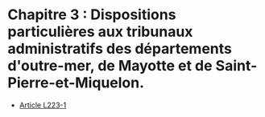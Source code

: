 # Chapitre 3 : Dispositions particulières aux tribunaux administratifs des départements d'outre-mer, de Mayotte et de Saint-Pierre-et-Miquelon.

- [Article L223-1](article-l223-1.md)
